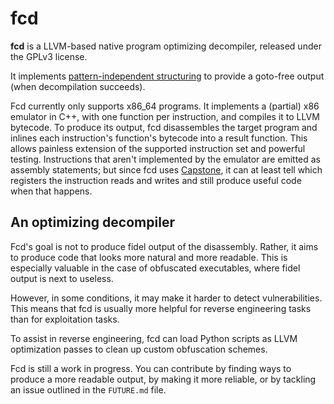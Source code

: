 # fcd

**fcd** is a LLVM-based native program optimizing decompiler, released under the
GPLv3 license.

It implements [pattern-independent structuring][1] to provide a goto-free output
(when decompilation succeeds).

Fcd currently only supports x86_64 programs. It implements a (partial) x86
emulator in C++, with one function per instruction, and compiles it to LLVM
bytecode. To produce its output, fcd disassembles the target program and inlines
each instruction's function's bytecode into a result function. This allows
painless extension of the supported instruction set and powerful testing.
Instructions that aren't implemented by the emulator are emitted as assembly
statements; but since fcd uses [Capstone][2], it can at least tell which
registers the instruction reads and writes and still produce useful code when
that happens.

## An optimizing decompiler

Fcd's goal is not to produce fidel output of the disassembly. Rather, it aims to
produce code that looks more natural and more readable. This is especially
valuable in the case of obfuscated executables, where fidel output is next to
useless.

However, in some conditions, it may make it harder to detect vulnerabilities.
This means that fcd is usually more helpful for reverse engineering tasks than
for exploitation tasks.

To assist in reverse engineering, fcd can load Python scripts as LLVM
optimization passes to clean up custom obfuscation schemes.

Fcd is still a work in progress. You can contribute by finding ways to produce
a more readable output, by making it more reliable, or by tackling an issue
outlined in the `FUTURE.md` file.

  [1]: http://www.internetsociety.org/doc/no-more-gotos-decompilation-using-pattern-independent-control-flow-structuring-and-semantics
  [2]: https://github.com/aquynh/capstone
